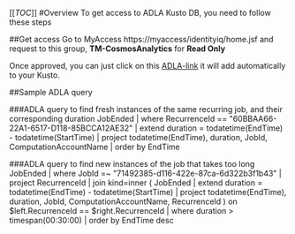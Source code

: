 [[_TOC_]]
#Overview
To get access to ADLA Kusto DB, you need to follow these steps

##Get access 
Go to MyAccess https://myaccess/identityiq/home.jsf and request to this group, **TM-CosmosAnalytics** for **Read Only**

Once approved, you can just click on this [ADLA-link](https://adla.eastus2.kusto.windows.net/Default?query=H4sIAAAAAAAEAPPKT3LNS0lNca0o4apRKEnMTlUw5OICAPdqQB4WAAAA&web=0) it will add automatically to your Kusto.

##Sample ADLA query

###ADLA query to find fresh instances of the same recurring job, and their corresponding duration
JobEnded
| where RecurrenceId == "60BBAA66-22A1-6517-D118-85BCCA12AE32"
| extend duration = todatetime(EndTime) - todatetime(StartTime)
| project todatetime(EndTime), duration, JobId, ComputationAccountName
| order by EndTime


###ADLA query to find new instances of the job that takes too long
JobEnded
| where JobId =~ "71492385-d116-422e-87ca-6d322b3f1b43"
| project RecurrenceId
| join kind=inner 
(
    JobEnded
    | extend duration = todatetime(EndTime) - todatetime(StartTime)
    | project todatetime(EndTime), duration, JobId, ComputationAccountName, RecurrenceId
 ) on $left.RecurrenceId == $right.RecurrenceId
 | where duration > timespan(00:30:00)
 | order by EndTime desc
